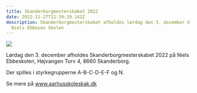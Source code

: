 ```yaml
---
title: Skanderborgmesterskabet 2022
date: 2022-11-27T11:39:19.142Z
description: Skanderborgmesterskabet afholdes lørdag den 3. december kl. 9:30 på
  Niels Ebbesen Skolen
---
```

![](/images/skakspil.jpg)

Lørdag den 3. december afholdes Skanderborgmesterskabet 2022 på Niels Ebbeskolen, Højvangen Torv 4, 8660 Skanderborg. 

Der spilles i styrkegrupperne A-B-C-D-E-F og N.

Se mere på www.aarhusskoleskak.dk